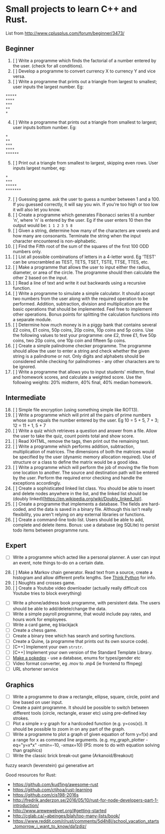 # Small projects to learn C++ and Rust.

List from http://www.cplusplus.com/forum/beginner/3473/

## Beginner

1. [ ] Write a programme which finds the factorial of a number entered by the user. (check for all conditions).
2. [ ] Develop a programme to convert currency X to currency Y and vice versa.
3. [ ] Write a programme that prints out a triangle from largest to smallest; user inputs the largest number. Eg:

```
*****
****
***
**
*
```

4. [ ] Write a programme that prints out a triangle from smallest to largest; user inputs bottom number. Eg:

```
*
**
***
****
******
```

5. [ ] Print out a triangle from smallest to largest, skipping even rows. User inputs largest number, eg:

```
*
***
*****
*******
```

7. [ ] Guessing game. ask the user to guess a number between 1 and a 100. If you guessed correctly, it will say you win. If you're too high or too low it will also let you know.
8. [ ] Create a programme which generates Fibonacci series til a number 'n', where 'n' is entered by the user. Eg if the user enters 10 then the output would be: `1 1 2 3 5 8`
9. [ ] Given a string, determine how many of the characters are vowels and how many are consonants. Terminate the string when the input character encountered is non-alphabetic.
10. [ ] Find the Fifth root of the sum of the squares of the first 100 ODD numbers only.
11. [ ] List all possible combinations of letters in a 4-letter word. Eg 'TEST' can be unscrambled as TEST, TETS, TSET, TSTE, TTSE, TTES, etc.
12. [ ] Make a programme that allows the user to input either the radius, diameter, or area of the circle. The programme should then calculate the other 2 based on the input.
13. [ ] Read a line of text and write it out backwards using a recursive function.
14. [ ] Write a programme to simulate a simple calculator. It should accept two numbers from the user along with the required operation to be performed. Addition, subtraction, division and multiplication are the basic operations that should be implemented. Feel free to implement other operations. Bonus points for splitting the calculation functions into a separate module.
15. [ ] Determine how much money is in a piggy bank that contains several £2 coins, £1 coins, 50p coins, 20p coins, 10p coins and 5p coins. Use the following values to test your programme: one £2, three £1, five 50p coins, two 20p coins, one 10p coin and fifteen 5p coins.
16. [ ] Create a simple palindrome checker programme. The programme should allow the user to enter a string and check whether the given string is a palindrome or not. Only digits and alphabets should be considered while checking for palindromes - any other characters are to be ignored.
17. [ ] Write a programme that allows you to input students' midterm, final and homework scores, and calculate a weighted score. Use the following weights: 20% midterm, 40% final, 40% median homework.

## Intermediate

18. [ ] Simple file encryption (using something simple like ROT13).
19. [ ] Write a programme which will print all the pairs of prime numbers whose sum equals the number entered by the user. Eg 10 = 5 + 5, 7 + 3; 12 = 11 + 1, 5 + 7
20. [ ] Write a quiz which retrieves a question and answer from a file. Allow the user to take the quiz, count points total and show score.
21. [ ] Read XHTML, remove the tags, then print out the remaining text.
22. [ ] Write a programme which performs addition, subtraction, multiplication of matrices. The dimensions of both the matrices would be specified by the user (dynamic memory allocation required). Use of structure or a class to define the matrix would be a good idea.
23. [ ] Write a programme which will perform the job of moving the file from one location to another. The source and destination path will be entered by the user. Perform the required error checking and handle the exceptions accordingly.
24. [ ] Create a sophisticated linked list class. You should be able to insert and delete nodes anywhere in the list, and the linked list should be (doubly linked)[https://en.wikipedia.org/wiki/Doubly_linked_list].
25. [ ] Create a programme that implements a database. The fields are hard-coded, and the data is saved in a binary file. Although this isn't really flexibility, you aren't relying on any external libraries or functions.
26. [ ] Create a command-line todo list. Users should be able to add, complete and delete items. Bonus: use a database (eg SQLite) to persist todo items between programme runs.

## Expert

- [ ] Write a programme which acted like a personal planner. A user can input an event, note things to-do on a certain date.

28. [ ] Make a Markov chain generator. Read text from a source, create a histogram and allow different prefix lengths. See [Think Python](http://greenteapress.com/thinkpython2/html/thinkpython2014.html#sec159) for info.
29. [ ] Noughts and crosses game.
30. [ ] Create a Youtube video downloader (actually really difficult cos Youtube tries to block everything)

- [ ] Write a phone/address book programme, with persistent data. The users should be able to add/delete/change the data.
- [ ] Write a simple payroll programme, that would include pay rates, and hours work for employees.
- [ ] Write a card game, eg blackjack
- [ ] Create a chess game.
- [ ] Create a binary tree which has search and sorting functions.
- [ ] Create a Quine, (a programme that prints out its own source code).
- [ ] [C++] Implement your own `strstr`.
- [ ] [C++] Implement your own version of the Standard Template Library.
- [ ] [Make a pokedex](http://codereview.stackexchange.com/questions/135293/basic-pokedex-in-c) - use a database, enums for types/gender etc
- [ ] Video format converter, eg .mov to .mp4 (ie frontend to ffmpeg)
- [ ] URL shortener service

## Graphics

- [ ] Write a programme to draw a rectangle, ellipse, square, circle, point and line based on user input.
- [ ] Create a paint programme. It should be possible to switch between different tools (circle, rectangle, eraser etc) using pre-defined key strokes.
- [ ] Plot a simple x-y graph for a hardcoded function (e.g. y=cos(x)). It should be possible to zoom in on any part of the graph.
- [ ] Write a programme to plot a graph of given equation of form y=f(x) and a range for x as command line arguments. (e.g. my_graph_plotter -eq="y=x\*x" -xmin=-10, -xmax=10) (PS: more to do with equation solving than graphics)
- [ ] Write the classic brick break-out game (Arkanoid/Breakout)

fuzzy search (levenstein)
gui
generative art

Good resources for Rust:

- https://github.com/kud1ing/awesome-rust
- https://github.com/ctjhoa/rust-learning
- https://github.com/cis198-2016s
- http://fredrik.anderzon.se/2016/05/10/rust-for-node-developers-part-1-introduction/
- http://www.arewewebyet.org/#getting-started
- http://cglab.ca/~abeinges/blah/too-many-lists/book/
- https://www.reddit.com/r/rust/comments/5d4h8l/school_vacation_starts_tomorrow_i_want_to_know/da1zdiz/
